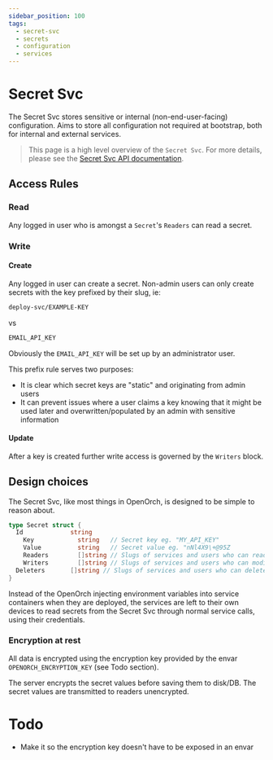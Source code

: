 ```yaml
---
sidebar_position: 100
tags:
  - secret-svc
  - secrets
  - configuration
  - services
---
```


# Secret Svc

The Secret Svc stores sensitive or internal (non-end-user-facing) configuration. Aims to store all configuration not required at bootstrap, both for internal and external services.

> This page is a high level overview of the `Secret Svc`. For more details, please see the [Secret Svc API documentation](/docs/openorch/list-secrets).

## Access Rules

### Read

Any logged in user who is amongst a `Secret`'s `Readers` can read a secret.

### Write

#### Create

Any logged in user can create a secret. Non-admin users can only create secrets with the key prefixed by their slug, ie:

```sh
deploy-svc/EXAMPLE-KEY
```

vs

```sh
EMAIL_API_KEY
```

Obviously the `EMAIL_API_KEY` will be set up by an administrator user.

This prefix rule serves two purposes:

- It is clear which secret keys are "static" and originating from admin users
- It can prevent issues where a user claims a key knowing that it might be used later and overwritten/populated by an admin with sensitive information

#### Update

After a key is created further write access is governed by the `Writers` block.

## Design choices

The Secret Svc, like most things in OpenOrch, is designed to be simple to reason about.

```go
type Secret struct {
  Id             string
	Key            string   // Secret key eg. "MY_API_KEY"
	Value          string   // Secret value eg. "nNl4X9\+@95Z
	Readers        []string // Slugs of services and users who can read the secret
	Writers        []string // Slugs of services and users who can modify the secret
  Deleters       []string // Slugs of services and users who can delete the secret
}
```

Instead of the OpenOrch injecting environment variables into service containers when they are deployed, the services are left to their own devices to read secrets from the Secret Svc through normal service calls, using their credentials.

### Encryption at rest

All data is encrypted using the encryption key provided by the envar `OPENORCH_ENCRYPTION_KEY` (see Todo section).

The server encrypts the secret values before saving them to disk/DB. The secret values are transmitted to readers unencrypted.

# Todo

- Make it so the encryption key doesn't have to be exposed in an envar
